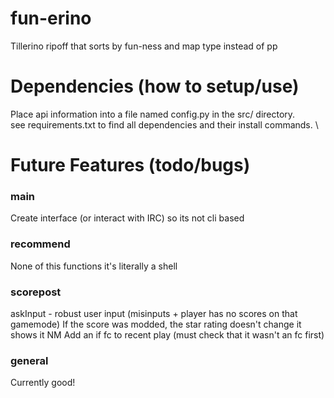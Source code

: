 # fun-erino
Tillerino ripoff that sorts by fun-ness and map type instead of pp

# Dependencies (how to setup/use)
Place api information into a file named config.py in the src/ directory. \
see requirements.txt to find all dependencies and their install commands. \ 

# Future Features (todo/bugs)
### main
Create interface (or interact with IRC) so its not cli based

### recommend
None of this functions it's literally a shell

### scorepost
askInput - robust user input (misinputs + player has no scores on that gamemode)
If the score was modded, the star rating doesn't change it shows it NM
Add an if fc to recent play (must check that it wasn't an fc first)

### general
Currently good!